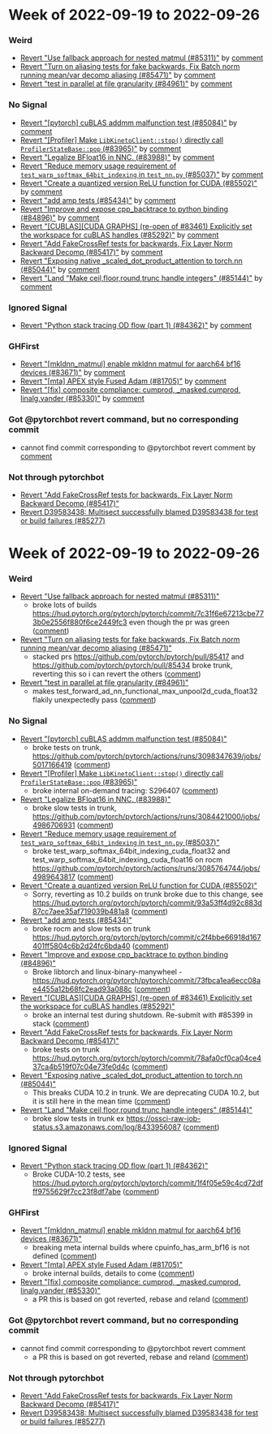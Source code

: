 # Week of 2022-09-19 to 2022-09-26

### Weird

- [Revert "Use fallback approach for nested matmul (#85311)"](https://github.com/pytorch/pytorch/commit/caa0ab557dd10e04ca413c1508f76ec8ae5adea3) by [comment](https://github.com/pytorch/pytorch/pull/85311#issuecomment-1254315069)
- [Revert "Turn on aliasing tests for fake backwards, Fix Batch norm running mean/var decomp aliasing (#85471)"](https://github.com/pytorch/pytorch/commit/3b195fd33e5149daac89fff5e9f9336cdafe004d) by [comment](https://github.com/pytorch/pytorch/pull/85471#issuecomment-1256457874)
- [Revert "test in parallel at file granularity (#84961)"](https://github.com/pytorch/pytorch/commit/3dce26635f1bbab4bc96801e3cfd7ce728ba78b9) by [comment](https://github.com/pytorch/pytorch/pull/84961#issuecomment-1254186492)

### No Signal

- [Revert "[pytorch] cuBLAS addmm malfunction test (#85084)"](https://github.com/pytorch/pytorch/commit/2fb820455cc7b6d8f67e303098ffbcf4aac791f8) by [comment](https://github.com/pytorch/pytorch/pull/85084#issuecomment-1253972033)
- [Revert "[Profiler] Make `LibKinetoClient::stop()` directly call `ProfilerStateBase::pop` (#83965)"](https://github.com/pytorch/pytorch/commit/f0a084f3db544ec7db2f56d29ad9dcaa4619bf5a) by [comment](https://github.com/pytorch/pytorch/pull/83965#issuecomment-1255639872)
- [Revert "Legalize BFloat16 in NNC. (#83988)"](https://github.com/pytorch/pytorch/commit/6ed90379a848e1ff1422fb906253e38683c25c90) by [comment](https://github.com/pytorch/pytorch/pull/83988#issuecomment-1251518434)
- [Revert "Reduce memory usage requirement of `test_warp_softmax_64bit_indexing` in `test_nn.py` (#85037)"](https://github.com/pytorch/pytorch/commit/53fdd60635710a7a9f1c2a3eb1115f51b1247e94) by [comment](https://github.com/pytorch/pytorch/pull/85037#issuecomment-1251695869)
- [Revert "Create a quantized version ReLU function for CUDA (#85502)"](https://github.com/pytorch/pytorch/commit/41be45f0f4c6db2755be907db4f4a1665fe312e0) by [comment](https://github.com/pytorch/pytorch/pull/85502#issuecomment-1256958717)
- [Revert "add amp tests (#85434)"](https://github.com/pytorch/pytorch/commit/eb570ab7d0fd5df88fccf90cdadc581c722d20ef) by [comment](https://github.com/pytorch/pytorch/pull/85434#issuecomment-1256460688)
- [Revert "Improve and expose cpp_backtrace to python binding (#84896)"](https://github.com/pytorch/pytorch/commit/3122a96ee45507e8d33f265410222e69cc66677a) by [comment](https://github.com/pytorch/pytorch/pull/84896#issuecomment-1253150645)
- [Revert "[CUBLAS][CUDA GRAPHS] (re-open of #83461) Explicitly set the workspace for cuBLAS handles (#85292)"](https://github.com/pytorch/pytorch/commit/0ac6311356d21d052d2ca070b6f81706339deafb) by [comment](https://github.com/pytorch/pytorch/pull/85292#issuecomment-1254041013)
- [Revert "Add FakeCrossRef tests for backwards, Fix Layer Norm Backward Decomp (#85417)"](https://github.com/pytorch/pytorch/commit/d10de31cc833f1defa2cb64fef3c27f657a3dee2) by [comment](https://github.com/pytorch/pytorch/pull/85417#issuecomment-1256463953)
- [Revert "Exposing native _scaled_dot_product_attention to torch.nn (#85044)"](https://github.com/pytorch/pytorch/commit/a3dc338ee1b30aa1f59f36b3ba4c98d6a30a8600) by [comment](https://github.com/pytorch/pytorch/pull/85044#issuecomment-1253381129)
- [Revert "Land "Make ceil,floor,round,trunc handle integers" (#85144)"](https://github.com/pytorch/pytorch/commit/7234eb06f73f0e2c0aaa02727aee4afb5300ff1a) by [comment](https://github.com/pytorch/pytorch/pull/85144#issuecomment-1251408219)

### Ignored Signal

- [Revert "Python stack tracing OD flow (part 1) (#84362)"](https://github.com/pytorch/pytorch/commit/35088f283e5a93c6775e65e19d34093bdfb101e1) by [comment](https://github.com/pytorch/pytorch/pull/84362#issuecomment-1251797371)

### GHFirst

- [Revert "[mkldnn_matmul] enable mkldnn matmul for aarch64 bf16 devices (#83671)"](https://github.com/pytorch/pytorch/commit/2e883d4655ce4ad85b1a2af5cf9908c0032549c5) by [comment](https://github.com/pytorch/pytorch/pull/83671#issuecomment-1256263353)
- [Revert "[mta] APEX style Fused Adam (#81705)"](https://github.com/pytorch/pytorch/commit/e505360eb8c21d713180d3e71add0513cb201581) by [comment](https://github.com/pytorch/pytorch/pull/81705#issuecomment-1255465796)
- [Revert "[fix] composite compliance: cumprod, _masked.cumprod, linalg.vander (#85330)"](https://github.com/pytorch/pytorch/commit/0217a8d049ec54d303ef39776cf28bc80954b8e1) by [comment](https://github.com/pytorch/pytorch/pull/85330#issuecomment-1254043376)

### Got @pytorchbot revert command, but no corresponding commit

- cannot find commit corresponding to @pytorchbot revert comment by [comment](https://github.com/pytorch/pytorch/pull/81969#issuecomment-1254056739)

### Not through pytorchbot

- [Revert "Add FakeCrossRef tests for backwards, Fix Layer Norm Backward Decomp (#85417)"](https://github.com/pytorch/pytorch/commit/5043457a8ed07e06961c3b92579b856ed2bc9f6f)
- [Revert D39583438: Multisect successfully blamed D39583438 for test or build failures (#85277)](https://github.com/pytorch/pytorch/commit/86d8c61c7c122ede1628f967277073231f92c744)
# Week of 2022-09-19 to 2022-09-26

### Weird

- [Revert "Use fallback approach for nested matmul (#85311)"](https://github.com/pytorch/pytorch/commit/caa0ab557dd10e04ca413c1508f76ec8ae5adea3)
  - broke lots of builds https://hud.pytorch.org/pytorch/pytorch/commit/7c31f6e67213cbe773b0e2556f880f6ce2449fc3 even though the pr was green ([comment](https://github.com/pytorch/pytorch/pull/85311#issuecomment-1254315069))
- [Revert "Turn on aliasing tests for fake backwards, Fix Batch norm running mean/var decomp aliasing (#85471)"](https://github.com/pytorch/pytorch/commit/3b195fd33e5149daac89fff5e9f9336cdafe004d)
  - stacked prs https://github.com/pytorch/pytorch/pull/85417 and https://github.com/pytorch/pytorch/pull/85434 broke trunk, reverting this so i can revert the others ([comment](https://github.com/pytorch/pytorch/pull/85471#issuecomment-1256457874))
- [Revert "test in parallel at file granularity (#84961)"](https://github.com/pytorch/pytorch/commit/3dce26635f1bbab4bc96801e3cfd7ce728ba78b9)
  - makes test_forward_ad_nn_functional_max_unpool2d_cuda_float32 flakily unexpectedly pass ([comment](https://github.com/pytorch/pytorch/pull/84961#issuecomment-1254186492))

### No Signal

- [Revert "[pytorch] cuBLAS addmm malfunction test (#85084)"](https://github.com/pytorch/pytorch/commit/2fb820455cc7b6d8f67e303098ffbcf4aac791f8)
  - broke tests on trunk, https://github.com/pytorch/pytorch/actions/runs/3098347639/jobs/5017166419 ([comment](https://github.com/pytorch/pytorch/pull/85084#issuecomment-1253972033))
- [Revert "[Profiler] Make `LibKinetoClient::stop()` directly call `ProfilerStateBase::pop` (#83965)"](https://github.com/pytorch/pytorch/commit/f0a084f3db544ec7db2f56d29ad9dcaa4619bf5a)
  - broke internal on-demand tracing: S296407 ([comment](https://github.com/pytorch/pytorch/pull/83965#issuecomment-1255639872))
- [Revert "Legalize BFloat16 in NNC. (#83988)"](https://github.com/pytorch/pytorch/commit/6ed90379a848e1ff1422fb906253e38683c25c90)
  - broke slow tests in trunk, https://github.com/pytorch/pytorch/actions/runs/3084421000/jobs/4986706931 ([comment](https://github.com/pytorch/pytorch/pull/83988#issuecomment-1251518434))
- [Revert "Reduce memory usage requirement of `test_warp_softmax_64bit_indexing` in `test_nn.py` (#85037)"](https://github.com/pytorch/pytorch/commit/53fdd60635710a7a9f1c2a3eb1115f51b1247e94)
  - broke test_warp_softmax_64bit_indexing_cuda_float32 and test_warp_softmax_64bit_indexing_cuda_float16 on rocm https://github.com/pytorch/pytorch/actions/runs/3085764744/jobs/4989643817 ([comment](https://github.com/pytorch/pytorch/pull/85037#issuecomment-1251695869))
- [Revert "Create a quantized version ReLU function for CUDA (#85502)"](https://github.com/pytorch/pytorch/commit/41be45f0f4c6db2755be907db4f4a1665fe312e0)
  - Sorry, reverting as 10.2 builds on trunk broke due to this change, see https://hud.pytorch.org/pytorch/pytorch/commit/93a53ff4d92c883d87cc7aee35af719039b481a8 ([comment](https://github.com/pytorch/pytorch/pull/85502#issuecomment-1256958717))
- [Revert "add amp tests (#85434)"](https://github.com/pytorch/pytorch/commit/eb570ab7d0fd5df88fccf90cdadc581c722d20ef)
  - broke rocm and slow tests on trunk https://hud.pytorch.org/pytorch/pytorch/commit/c2f4bbe66918d167401ff5804c6b2d24fc6bda40 ([comment](https://github.com/pytorch/pytorch/pull/85434#issuecomment-1256460688))
- [Revert "Improve and expose cpp_backtrace to python binding (#84896)"](https://github.com/pytorch/pytorch/commit/3122a96ee45507e8d33f265410222e69cc66677a)
  - Broke libtorch and linux-binary-manywheel - https://hud.pytorch.org/pytorch/pytorch/commit/73fbca1ea6ecc08ae4455a12b68fc2ead93a088c ([comment](https://github.com/pytorch/pytorch/pull/84896#issuecomment-1253150645))
- [Revert "[CUBLAS][CUDA GRAPHS] (re-open of #83461) Explicitly set the workspace for cuBLAS handles (#85292)"](https://github.com/pytorch/pytorch/commit/0ac6311356d21d052d2ca070b6f81706339deafb)
  - broke an internal test during shutdown. Re-submit with #85399 in stack ([comment](https://github.com/pytorch/pytorch/pull/85292#issuecomment-1254041013))
- [Revert "Add FakeCrossRef tests for backwards, Fix Layer Norm Backward Decomp (#85417)"](https://github.com/pytorch/pytorch/commit/d10de31cc833f1defa2cb64fef3c27f657a3dee2)
  - broke tests on trunk https://hud.pytorch.org/pytorch/pytorch/commit/78afa0cf0ca04ce437ca4b519f07c04e73fe0d4c ([comment](https://github.com/pytorch/pytorch/pull/85417#issuecomment-1256463953))
- [Revert "Exposing native _scaled_dot_product_attention to torch.nn (#85044)"](https://github.com/pytorch/pytorch/commit/a3dc338ee1b30aa1f59f36b3ba4c98d6a30a8600)
  - This breaks CUDA 10.2 in trunk. We are deprecating CUDA 10.2, but it is still here in the mean time ([comment](https://github.com/pytorch/pytorch/pull/85044#issuecomment-1253381129))
- [Revert "Land "Make ceil,floor,round,trunc handle integers" (#85144)"](https://github.com/pytorch/pytorch/commit/7234eb06f73f0e2c0aaa02727aee4afb5300ff1a)
  - broke slow tests in trunk  ex https://ossci-raw-job-status.s3.amazonaws.com/log/8433956087 ([comment](https://github.com/pytorch/pytorch/pull/85144#issuecomment-1251408219))

### Ignored Signal

- [Revert "Python stack tracing OD flow (part 1) (#84362)"](https://github.com/pytorch/pytorch/commit/35088f283e5a93c6775e65e19d34093bdfb101e1)
  - Broke CUDA-10.2 tests, see https://hud.pytorch.org/pytorch/pytorch/commit/1f4f05e59c4cd72dfff9755629f7cc23f8df7abe ([comment](https://github.com/pytorch/pytorch/pull/84362#issuecomment-1251797371))

### GHFirst

- [Revert "[mkldnn_matmul] enable mkldnn matmul for aarch64 bf16 devices (#83671)"](https://github.com/pytorch/pytorch/commit/2e883d4655ce4ad85b1a2af5cf9908c0032549c5)
  - breaking meta internal builds where cpuinfo_has_arm_bf16 is not defined ([comment](https://github.com/pytorch/pytorch/pull/83671#issuecomment-1256263353))
- [Revert "[mta] APEX style Fused Adam (#81705)"](https://github.com/pytorch/pytorch/commit/e505360eb8c21d713180d3e71add0513cb201581)
  - broke internal builds, details to come ([comment](https://github.com/pytorch/pytorch/pull/81705#issuecomment-1255465796))
- [Revert "[fix] composite compliance: cumprod, _masked.cumprod, linalg.vander (#85330)"](https://github.com/pytorch/pytorch/commit/0217a8d049ec54d303ef39776cf28bc80954b8e1)
  - a PR this is based on got reverted, rebase and reland ([comment](https://github.com/pytorch/pytorch/pull/85330#issuecomment-1254043376))

### Got @pytorchbot revert command, but no corresponding commit

- cannot find commit corresponding to @pytorchbot revert comment
  - a PR this is based on got reverted, rebase and reland ([comment](https://github.com/pytorch/pytorch/pull/81969#issuecomment-1254056739))

### Not through pytorchbot

- [Revert "Add FakeCrossRef tests for backwards, Fix Layer Norm Backward Decomp (#85417)"](https://github.com/pytorch/pytorch/commit/5043457a8ed07e06961c3b92579b856ed2bc9f6f)
- [Revert D39583438: Multisect successfully blamed D39583438 for test or build failures (#85277)](https://github.com/pytorch/pytorch/commit/86d8c61c7c122ede1628f967277073231f92c744)
